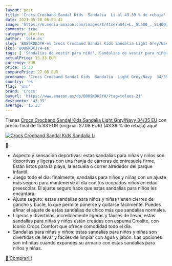 ```yaml
---
layout: post
title: 'Crocs Crocband Sandal Kids  Sandalia  Li al 43.39 % de rebaja'
date: 2021-05-28 06:50:42
image: 'https://m.media-amazon.com/images/I/41xeYuG4c+L._SL500_._SL400_.jpg'
comments: true
category: ofertas
author: 'tole.es'
slug: 'B089KDKJYH-es Crocs Crocband Sandal Kids Sandalia Light Grey/Navy 34/35 EU'
sku: 'B089KDKJYH-es'
tags: [ 'Sandalias de vestir para niña','Sandalias de vestir para niño','Zapatos','Zapatos para niñas pequeñas','Zapatos para niños pequeños','Zapatos y complementos','crocs','sandalia', ]
actualPrice: 15.33 EUR
currency: EUR
price: 15.33
comparePrice: 27.08 EUR
prodname: 'Crocs Crocband Sandal Kids  Sandalia  Light Grey/Navy  34/35 EU'
country: 'es'
flag: '🇪🇸'
brand: 'Crocs'
buyurl: 'https://www.amazon.es/dp/B089KDKJYH/?tag=tolees-21'
descuento: '43.39'
average: '15.33'
---
```


Tienes [Crocs Crocband Sandal Kids  Sandalia  Light Grey/Navy  34/35 EU](https://www.amazon.es/dp/B089KDKJYH/?tag=tolees-21) con precio final de  15.33 EUR (original: 27.08 EUR) (43.39 %  de rebaja) aqui!

[![Crocs Crocband Sandal Kids  Sandalia  Li](https://m.media-amazon.com/images/I/41xeYuG4c+L._SL500_._SL400_.jpg)](https://www.amazon.es/dp/B089KDKJYH/?tag=tolees-21)

🔎:

- Aspecto y sensación deportivas: estas sandalias para niñas y niños son deportivas y ligeras con una franja de carreras de entresuela firme. Están listos para la playa, la escuela o correr alrededor del parque infantil.
- Juego todo el día: finalmente, sandalias para niños y niñas con un ajuste más seguro para mantenerse al día con tus ocupados niños en edad preescolar. El ajuste seguro hace que estas sandalias para niños les encantará.
- Ajuste seguro: estas sandalias para niños y niñas tienen cierres de gancho y bucle, lo que permite ponerse y quitarse fácilmente. Puedes afinar el ajuste de estas sandalias de chico más que sandalias normales.
- Ligeras y divertidas: increíblemente ligeras y fáciles de llevar, estas sandalias para niñas y niños están creadas con espuma Croslite, con Iconic Crocs Comfort que ofrece comodidad todo el día.
- Sandalias para niñas y niños: estas sandalias para niños y niñas son divertidas de llevar y fáciles de limpiar con agua y jabón. Las opciones son infinitas cuando expandes su armario con estas sandalias para niños y niñas.

[🛒 Comprar!!!](https://www.amazon.es/dp/B089KDKJYH/?tag=tolees-21)
